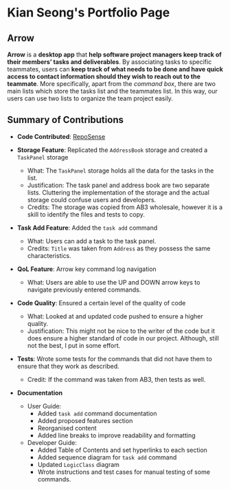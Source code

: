 # Kian Seong's Portfolio Page

## Arrow
**Arrow** is a **desktop app** that **help software project managers keep track of their members’ tasks and deliverables**. By associating tasks to specific teammates, users can **keep track of what needs to be done and have quick access to contact information should they wish to reach out to the teammate**. More specifically, apart from the _command box_, there are two main lists which store the tasks list and the teammates list. In this way, our users can use two lists to organize the team project easily.

## Summary of Contributions

- **Code Contributed**:
[RepoSense](https://nus-cs2103-ay2223s1.github.io/tp-dashboard/?search=kianseong&breakdown=true&sort=groupTitle&sortWithin=title&since=2022-09-16&timeframe=commit&mergegroup=&groupSelect=groupByRepos&checkedFileTypes=docs~functional-code~test-code~other)

- **Storage Feature**: Replicated the `AddressBook` storage and created a `TaskPanel` storage
  - What: The `TaskPanel` storage holds all the data for the tasks in the list.
  - Justification: The task panel and address book are two separate  lists. Cluttering the implementation of the storage and the actual storage could confuse users and developers.
  - Credits: The storage was copied from AB3 wholesale, however it is a skill to identify the files and tests to copy.
- **Task Add Feature**: Added the `task add` command
  - What: Users can add a task to the task panel.
  - Credits: `Title` was taken from `Address` as they possess the same characteristics.
- **QoL Feature**: Arrow key command log navigation
  - What: Users are able to use the UP and DOWN arrow keys to navigate previously entered commands.
- **Code Quality**: Ensured a certain level of the quality of code
  - What: Looked at and updated code pushed to ensure a higher quality.
  - Justification: This might not be nice to the writer of the code but it does ensure a higher standard of code in our project. Although, still not the best, I put in some effort.
- **Tests**: Wrote some tests for the commands that did not have them to ensure that they work as described.
  - Credit: If the command was taken from AB3, then tests as well.

- **Documentation**
  - User Guide:
    - Added `task add` command documentation
    - Added proposed features section
    - Reorganised content
    - Added line breaks to improve readability and formatting
  - Developer Guide:
    - Added Table of Contents and set hyperlinks to each section
    - Added sequence diagram for `task add` command
    - Updated `LogicClass` diagram
    - Wrote instructions and test cases for manual testing of some commands.
